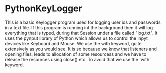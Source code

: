 # PythonKeyLogger
This is a basic Keylogger program used for logging user ids and passwords in a text file.
If this program is running int the background then it will log everything that is typed, during that Session under a file called "log.txt".
It uses the pynput library of Python which allows us to control the inpyt devices like Keyboard and Mouse.
We use the with keyword, quite extensively as you would see. It is so because we know that listeners and opening files, leads to allocation of some  resourcess and we 
have to release the resources using close() etc. To avoid that we use the 'with' keyword.
